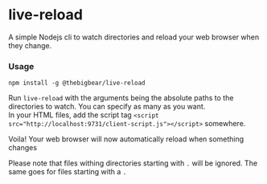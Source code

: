 # live-reload
A simple Nodejs cli to watch directories and reload your web browser when they change.

### Usage
```npm install -g @thebigbear/live-reload```

Run ```live-reload``` with the arguments being the absolute paths to the directories to watch. You can specify as many as you want.  
In your HTML files, add the script tag ```<script src="http://localhost:9731/client-script.js"></script>``` somewhere. 

Voila! Your web browser will now automatically reload when something changes

Please note that files withing directories starting with ```.``` will be ignored. The same goes for files starting with a ```.```
